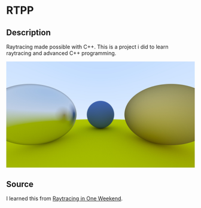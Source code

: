 # RTPP

## Description

Raytracing made possible with C++. This is a project i did to learn raytracing and advanced C++ programming.

![docs/img/pic.jpg](docs/img/pic.jpg)

## Source

I learned this from [Raytracing in One Weekend](https://raytracing.github.io/books/RayTracingInOneWeekend.html).
